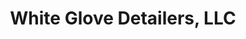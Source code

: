 ---
title: "White Glove Detailers, LLC"
url: /charleston/white-glove-detailers-llc/
shop: Autohaus
---